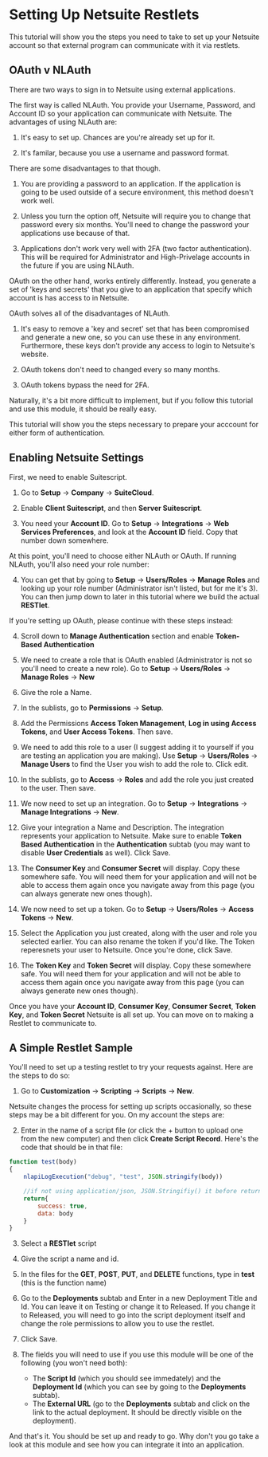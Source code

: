 # Setting Up Netsuite Restlets

This tutorial will show you the steps you need to take to set up your Netsuite account so that external program can communicate with it via restlets.

## OAuth v NLAuth

There are two ways to sign in to Netsuite using external applications.

The first way is called NLAuth.  You provide your Username, Password, and Account ID so your application can communicate with Netsuite.  The advantages of using NLAuth are:

1.  It's easy to set up.  Chances are you're already set up for it.

2.  It's familar, because you use a username and password format.

There are some disadvantages to that though.

1. You are providing a password to an application.  If the application is going to be used outside of a secure environment, this method doesn't work well.

2.  Unless you turn the option off, Netsuite will require you to change that password every six months.  You'll need to change the password your applications use because of that.

3.  Applications don't work very well with 2FA (two factor authentication).  This will be required for Administrator and High-Privelage accounts in the future if you are using NLAuth.

OAuth on the other hand, works entirely differently.  Instead, you generate a set of 'keys and secrets' that you give to an application that specify which account is has access to in Netsuite.

OAuth solves all of the disadvantages of NLAuth.

1.  It's easy to remove a 'key and secret' set that has been compromised and generate a new one, so you can use these in any environment.  Furthermore, these keys don't provide any access to login to Netsuite's website.

2.  OAuth tokens don't need to changed every so many months.

3.  OAuth tokens bypass the need for 2FA.

Naturally, it's a bit more difficult to implement, but if you follow this tutorial and use this module, it should be really easy.

This tutorial will show you the steps necessary to prepare your acccount for either form of authentication.

## Enabling Netsuite Settings

First, we need to enable Suitescript.

1. Go to __Setup__ -> __Company__ -> __SuiteCloud__.

2. Enable __Client Suitescript__, and then __Server Suitescript__.

3. You need your __Account ID__.  Go to __Setup__ -> __Integrations__ -> __Web Services Preferences__, and look at the __Account ID__ field.  Copy that number down somewhere.

At this point, you'll need to choose either NLAuth or OAuth.  If running NLAuth, you'll also need your role number:

4. You can get that by going to __Setup__ -> __Users/Roles__ -> __Manage Roles__ and looking up your role number (Administrator isn't listed, but for me it's 3).  You can then jump down to later in this tutorial where we build the actual __RESTlet__.

If you're setting up OAuth, please continue with these steps instead:

4. Scroll down to __Manage Authentication__ section and enable __Token-Based Authentication__

5. We need to create a role that is OAuth enabled (Administrator is not so you'll need to create a new role).  Go to __Setup__ -> __Users/Roles__ -> __Manage Roles__ -> __New__

6. Give the role a Name.

7. In the sublists, go to __Permissions__ -> __Setup__.

8.  Add the Permissions __Access Token Management__, __Log in using Access Tokens__, and __User Access Tokens__.  Then save.

9. We need to add this role to a user (I suggest adding it to yourself if you are testing an application you are making).  Use __Setup__ -> __Users/Roles__ -> __Manage Users__ to find the User you wish to add the role to.  Click edit.

10. In the sublists, go to __Access__ -> __Roles__ and add the role you just created to the user.  Then save.

11. We now need to set up an integration.  Go to __Setup__ -> __Integrations__ -> __Manage Integrations__ -> __New__.

12.  Give your integration a Name and Description.  The integration represents your application to Netsuite.  Make sure to enable __Token Based Authentication__ in the __Authentication__ subtab (you may want to disable __User Credentials__ as well).  Click Save.

13. The __Consumer Key__ and __Consumer Secret__ will display.  Copy these somewhere safe.  You will need them for your application and will not be able to access them again once you navigate away from this page (you can always generate new ones though).

14. We now need to set up a token.  Go to __Setup__ -> __Users/Roles__ -> __Access Tokens__ -> __New__.

15. Select the Application you just created, along with the user and role you selected earlier.  You can also rename the token if you'd like.  The Token reperesnets your user to Netsuite.  Once you're done, click Save.

16. The __Token Key__ and __Token Secret__ will display.  Copy these somewhere safe.  You will need them for your application and will not be able to access them again once you navigate away from this page (you can always generate new ones though).

Once you have your __Account ID__, __Consumer Key__, __Consumer Secret__, __Token Key__, and __Token Secret__ Netsuite is all set up.  You can move on to making a Restlet to communicate to.

## A Simple Restlet Sample

You'll need to set up a testing restlet to try your requests against.  Here are the steps to do so:

1. Go to __Customization__ -> __Scripting__ -> __Scripts__ -> __New__.

Netsuite changes the process for setting up scripts occasionally, so these steps may be a bit different for you.  On my account the steps are:

2. Enter in the name of a script file (or click the + button to upload one from the new computer) and then click __Create Script Record__.  Here's the code that should be in that file:

`````javascript
function test(body)
{
    nlapiLogExecution("debug", "test", JSON.stringify(body))

    //if not using application/json, JSON.Stringifiy() it before returning
    return{
        success: true,
        data: body
    }
}
`````

3. Select a __RESTlet__ script

4. Give the script a name and id.

5. In the files for the __GET__, __POST__, __PUT__, and __DELETE__ functions, type in  __test__ (this is the function name)

6. Go to the __Deployments__ subtab and Enter in a new Deployment Title and Id.  You can leave it on Testing or change it to Released.  If you change it to Released, you will need to go into the script deployment itself and change the role permissions to allow you to use the restlet.

7. Click Save.

8. The fields you will need to use if you use this module will be one of the following (you won't need both):

    * The __Script Id__ (which you should see immedately) and the __Deployment Id__ (which you can see by going to the __Deployments__ subtab).
    * The __External URL__ (go to the __Deployments__ subtab and click on the link to the actual deployment.  It should be directly visible on the deployment).

And that's it.  You should be set up and ready to go.  Why don't you go take a look at this module and see how you can integrate it into an application.